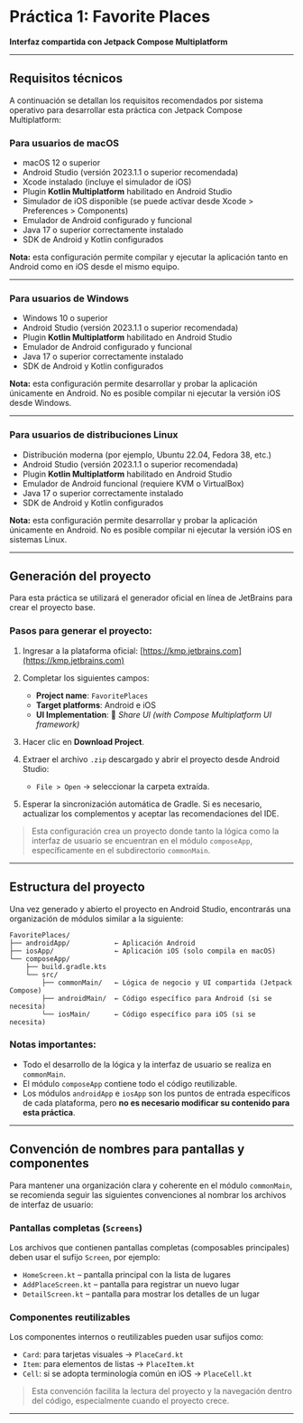 # Práctica 1: Favorite Places

**Interfaz compartida con Jetpack Compose Multiplatform**

---

## Requisitos técnicos

A continuación se detallan los requisitos recomendados por sistema operativo para desarrollar esta práctica con Jetpack Compose Multiplatform:

### Para usuarios de macOS

* macOS 12 o superior
* Android Studio (versión 2023.1.1 o superior recomendada)
* Xcode instalado (incluye el simulador de iOS)
* Plugin **Kotlin Multiplatform** habilitado en Android Studio
* Simulador de iOS disponible (se puede activar desde Xcode > Preferences > Components)
* Emulador de Android configurado y funcional
* Java 17 o superior correctamente instalado
* SDK de Android y Kotlin configurados

**Nota:** esta configuración permite compilar y ejecutar la aplicación tanto en Android como en iOS desde el mismo equipo.

---

### Para usuarios de Windows

* Windows 10 o superior
* Android Studio (versión 2023.1.1 o superior recomendada)
* Plugin **Kotlin Multiplatform** habilitado en Android Studio
* Emulador de Android configurado y funcional
* Java 17 o superior correctamente instalado
* SDK de Android y Kotlin configurados

**Nota:** esta configuración permite desarrollar y probar la aplicación únicamente en Android. No es posible compilar ni ejecutar la versión iOS desde Windows.

---

### Para usuarios de distribuciones Linux

* Distribución moderna (por ejemplo, Ubuntu 22.04, Fedora 38, etc.)
* Android Studio (versión 2023.1.1 o superior recomendada)
* Plugin **Kotlin Multiplatform** habilitado en Android Studio
* Emulador de Android funcional (requiere KVM o VirtualBox)
* Java 17 o superior correctamente instalado
* SDK de Android y Kotlin configurados

**Nota:** esta configuración permite desarrollar y probar la aplicación únicamente en Android. No es posible compilar ni ejecutar la versión iOS en sistemas Linux.

---

## Generación del proyecto

Para esta práctica se utilizará el generador oficial en línea de JetBrains para crear el proyecto base.

### Pasos para generar el proyecto:

1. Ingresar a la plataforma oficial:
   [https://kmp.jetbrains.com](https://kmp.jetbrains.com)

2. Completar los siguientes campos:

   * **Project name**: `FavoritePlaces`
   * **Target platforms**: Android e iOS
   * **UI Implementation**:
     🔘 *Share UI (with Compose Multiplatform UI framework)*

3. Hacer clic en **Download Project**.

4. Extraer el archivo `.zip` descargado y abrir el proyecto desde Android Studio:

   * `File > Open` → seleccionar la carpeta extraída.

5. Esperar la sincronización automática de Gradle. Si es necesario, actualizar los complementos y aceptar las recomendaciones del IDE.

> Esta configuración crea un proyecto donde tanto la lógica como la interfaz de usuario se encuentran en el módulo `composeApp`, específicamente en el subdirectorio `commonMain`.

---

## Estructura del proyecto

Una vez generado y abierto el proyecto en Android Studio, encontrarás una organización de módulos similar a la siguiente:

```
FavoritePlaces/
├── androidApp/           ← Aplicación Android
├── iosApp/               ← Aplicación iOS (solo compila en macOS)
└── composeApp/
    ├── build.gradle.kts
    └── src/
        ├── commonMain/   ← Lógica de negocio y UI compartida (Jetpack Compose)
        ├── androidMain/  ← Código específico para Android (si se necesita)
        └── iosMain/      ← Código específico para iOS (si se necesita)
```

### Notas importantes:

* Todo el desarrollo de la lógica y la interfaz de usuario se realiza en `commonMain`.
* El módulo `composeApp` contiene todo el código reutilizable.
* Los módulos `androidApp` e `iosApp` son los puntos de entrada específicos de cada plataforma, pero **no es necesario modificar su contenido para esta práctica**.

---

## Convención de nombres para pantallas y componentes

Para mantener una organización clara y coherente en el módulo `commonMain`, se recomienda seguir las siguientes convenciones al nombrar los archivos de interfaz de usuario:

### Pantallas completas (`Screens`)

Los archivos que contienen pantallas completas (composables principales) deben usar el sufijo `Screen`, por ejemplo:

* `HomeScreen.kt` – pantalla principal con la lista de lugares
* `AddPlaceScreen.kt` – pantalla para registrar un nuevo lugar
* `DetailScreen.kt` – pantalla para mostrar los detalles de un lugar

### Componentes reutilizables

Los componentes internos o reutilizables pueden usar sufijos como:

* `Card`: para tarjetas visuales → `PlaceCard.kt`
* `Item`: para elementos de listas → `PlaceItem.kt`
* `Cell`: si se adopta terminología común en iOS → `PlaceCell.kt`

> Esta convención facilita la lectura del proyecto y la navegación dentro del código, especialmente cuando el proyecto crece.

---


